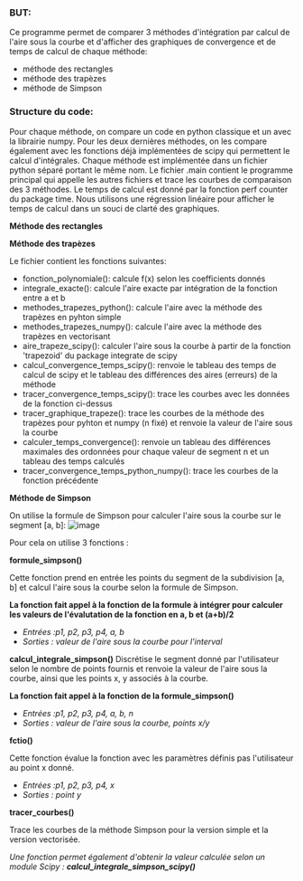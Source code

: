 ### BUT:
Ce programme permet de comparer 3 méthodes d'intégration par calcul de l'aire sous la courbe et d'afficher des graphiques de convergence et de temps de calcul de chaque méthode:
- méthode des rectangles
- méthode des trapèzes
- méthode de Simpson

### Structure du code:

Pour chaque méthode, on compare un code en python classique et un avec la librairie numpy. Pour les deux dernières méthodes, on les compare également avec les fonctions déjà implémentées de scipy qui permettent le calcul d'intégrales. 
Chaque méthode est implémentée dans un fichier python séparé portant le même nom.
Le fichier .main contient le programme principal qui appelle les autres fichiers et trace les courbes de comparaison des 3 méthodes. 
Le temps de calcul est donné par la fonction perf counter du package time. Nous utilisons une régression linéaire pour afficher le temps de calcul dans un souci de clarté des graphiques.

**Méthode des rectangles**







**Méthode des trapèzes**

Le fichier contient les fonctions suivantes:

- fonction_polynomiale(): calcule f(x) selon les coefficients donnés
- integrale_exacte(): calcule l'aire exacte par intégration de la fonction entre a et b
- methodes_trapezes_python(): calcule l'aire avec la méthode des trapèzes en pyhton simple
- methodes_trapezes_numpy(): calcule l'aire avec la méthode des trapèzes en vectorisant
- aire_trapeze_scipy(): calculer l'aire sous la courbe à partir de la fonction 'trapezoid' du package integrate de scipy
- calcul_convergence_temps_scipy(): renvoie le tableau des temps de calcul de scipy et le tableau des différences des aires (erreurs) de la méthode 
- tracer_convergence_temps_scipy(): trace les courbes avec les données de la fonction ci-dessus
- tracer_graphique_trapeze(): trace les courbes de la méthode des trapèzes pour pyhton et numpy (n fixé) et renvoie la valeur de l'aire sous la courbe 
- calculer_temps_convergence(): renvoie un tableau des différences maximales des ordonnées pour chaque valeur de segment n et un tableau des temps calculés
- tracer_convergence_temps_python_numpy(): trace les courbes de la fonction précédente

  

**Méthode de Simpson**

On utilise la formule de Simpson pour calculer l'aire sous la courbe sur le segment [a, b]: 
![image](https://github.com/AdrienHuyghebaert/projet_integration_numerique/assets/169941933/09cd9718-b0d8-421d-a769-b6a9c3b6d471)

Pour cela on utilise 3 fonctions : 

**formule_simpson()**

Cette fonction prend en entrée les points du segment de la subdivision [a, b] et calcul l'aire sous la courbe selon la formule de Simpson. 

**La fonction fait appel à la fonction de la formule à intégrer pour calculer les valeurs de l'évalutation de la fonction en a, b et (a+b)/2**

- *Entrées :p1, p2, p3, p4, a, b*
- *Sorties : valeur de l'aire sous la courbe pour l'interval*

**calcul_integrale_simpson()**
Discrétise le segment donné par l'utilisateur selon le nombre de points fournis et renvoie la valeur de l'aire sous la courbe, ainsi que les points x, y associés à la courbe.

**La fonction fait appel à la fonction de la formule_simpson()**

- *Entrées :p1, p2, p3, p4, a, b, n*
- *Sorties : valeur de l'aire sous la courbe, points x/y*

**fctio()**

Cette fonction évalue la fonction avec les paramètres définis pas l'utilisateur au point x donné. 

- *Entrées :p1, p2, p3, p4, x*
- *Sorties : point y*

**tracer_courbes()**

Trace les courbes de la méthode Simpson pour la version simple et la version vectorisée. 

*Une fonction permet également d'obtenir la valeur calculée selon un module Scipy : **calcul_integrale_simpson_scipy()***

